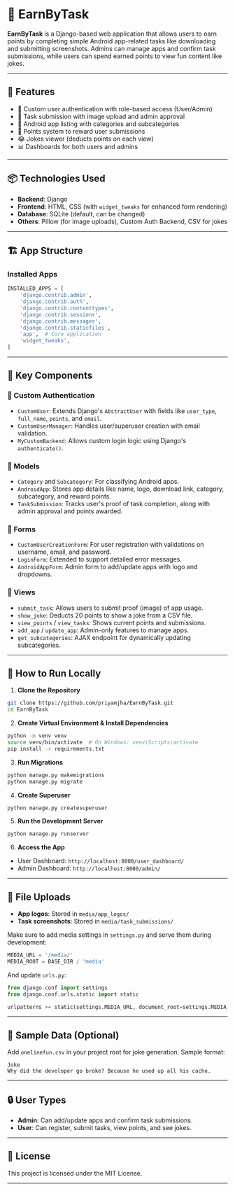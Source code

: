 # 📱 EarnByTask

**EarnByTask** is a Django-based web application that allows users to earn points by completing simple Android app-related tasks like downloading and submitting screenshots. Admins can manage apps and confirm task submissions, while users can spend earned points to view fun content like jokes.

---

## 🚀 Features

- 🔐 Custom user authentication with role-based access (User/Admin)
- 📝 Task submission with image upload and admin approval
- 📲 Android app listing with categories and subcategories
- 🧠 Points system to reward user submissions
- 😂 Jokes viewer (deducts points on each view)
- 📊 Dashboards for both users and admins

---

## 📦 Technologies Used

- **Backend**: Django
- **Frontend**: HTML, CSS (with `widget_tweaks` for enhanced form rendering)
- **Database**: SQLite (default, can be changed)
- **Others**: Pillow (for image uploads), Custom Auth Backend, CSV for jokes

---

## 🏗️ App Structure

### Installed Apps

```python
INSTALLED_APPS = [
    'django.contrib.admin',
    'django.contrib.auth',
    'django.contrib.contenttypes',
    'django.contrib.sessions',
    'django.contrib.messages',
    'django.contrib.staticfiles',
    'app',  # Core application
    'widget_tweaks',
]
```

---

## 🧩 Key Components

### 🔐 Custom Authentication

- `CustomUser`: Extends Django's `AbstractUser` with fields like `user_type`, `full_name`, `points`, and `email`.
- `CustomUserManager`: Handles user/superuser creation with email validation.
- `MyCustomBackend`: Allows custom login logic using Django's `authenticate()`.

### 📂 Models

- `Category` and `Subcategory`: For classifying Android apps.
- `AndroidApp`: Stores app details like name, logo, download link, category, subcategory, and reward points.
- `TaskSubmission`: Tracks user's proof of task completion, along with admin approval and points awarded.

### 📝 Forms

- `CustomUserCreationForm`: For user registration with validations on username, email, and password.
- `LoginForm`: Extended to support detailed error messages.
- `AndroidAppForm`: Admin form to add/update apps with logo and dropdowns.

### 🧠 Views

- `submit_task`: Allows users to submit proof (image) of app usage.
- `show_joke`: Deducts 20 points to show a joke from a CSV file.
- `view_points` / `view_tasks`: Shows current points and submissions.
- `add_app` / `update_app`: Admin-only features to manage apps.
- `get_subcategories`: AJAX endpoint for dynamically updating subcategories.

---

## 🧪 How to Run Locally

1. **Clone the Repository**

```bash
git clone https://github.com/priyamjha/EarnByTask.git
cd EarnByTask
```

2. **Create Virtual Environment & Install Dependencies**

```bash
python -m venv venv
source venv/bin/activate  # On Windows: venv\Scripts\activate
pip install -r requirements.txt
```

3. **Run Migrations**

```bash
python manage.py makemigrations
python manage.py migrate
```

4. **Create Superuser**

```bash
python manage.py createsuperuser
```

5. **Run the Development Server**

```bash
python manage.py runserver
```

6. **Access the App**

- User Dashboard: `http://localhost:8000/user_dashboard/`
- Admin Dashboard: `http://localhost:8000/admin/`

---

## 📂 File Uploads

- **App logos**: Stored in `media/app_logos/`
- **Task screenshots**: Stored in `media/task_submissions/`

Make sure to add media settings in `settings.py` and serve them during development:

```python
MEDIA_URL = '/media/'
MEDIA_ROOT = BASE_DIR / 'media'
```

And update `urls.py`:

```python
from django.conf import settings
from django.conf.urls.static import static

urlpatterns += static(settings.MEDIA_URL, document_root=settings.MEDIA_ROOT)
```

---

## 🧠 Sample Data (Optional)

Add `onelinefun.csv` in your project root for joke generation. Sample format:

```csv
Joke
Why did the developer go broke? Because he used up all his cache.
```

---

## 🔒 User Types

- **Admin**: Can add/update apps and confirm task submissions.
- **User**: Can register, submit tasks, view points, and see jokes.

---

## 📃 License

This project is licensed under the MIT License.

---
